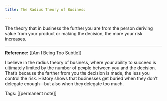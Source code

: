 ```yaml
---
title: The Radius Theory of Business

---
```

The theory that in business the further you are from the person deriving value from your product or making the decision, the more your risk increases.

-------------------------

**Reference:** [[Am I Being Too Subtle]]

I believe in the radius theory of business, where your ability to succeed is ultimately limited by the number of people between you and the decision. That’s because the farther from you the decision is made, the less you control the risk. History shows that businesses get buried when they don’t delegate enough—but also when they delegate too much.

Tags: [[permanent note]]